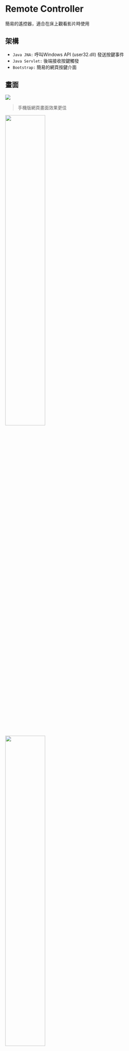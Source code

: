 # Remote Controller

簡易的遙控器，適合在床上觀看影片時使用


架構
---
* `Java JNA:` 呼叫Windows API (user32.dll) 發送按鍵事件
* `Java Servlet:` 後端接收按鍵觸發
* `Bootstrap:` 簡易的網頁按鍵介面

畫面
---
<img src="https://i.imgur.com/0YqUI9i.jpg">

> 手機版網頁畫面效果更佳
<img src="https://i.imgur.com/CNAZT0U.png" width=50%>
<img src="https://i.imgur.com/264qKAL.png" width=50%>
